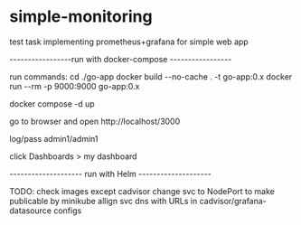 # simple-monitoring
test task implementing prometheus+grafana for simple web app


-----------------run with docker-compose -----------------

run commands: 
cd ./go-app
docker build --no-cache . -t go-app:0.x
docker run --rm -p 9000:9000 go-app:0.x

docker compose -d up

go to browser and open
http://localhost/3000

log/pass admin1/admin1

click Dashboards > my dashboard

--------------------  run with Helm   --------------------

TODO:   check images except cadvisor
        change svc to NodePort to make publicable by minikube
        allign svc dns with URLs in cadvisor/grafana-datasource configs